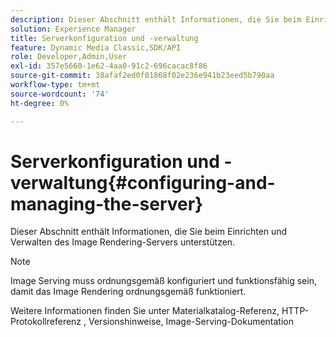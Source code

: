```yaml
---
description: Dieser Abschnitt enthält Informationen, die Sie beim Einrichten und Verwalten des Image Rendering-Servers unterstützen.
solution: Experience Manager
title: Serverkonfiguration und -verwaltung
feature: Dynamic Media Classic,SDK/API
role: Developer,Admin,User
exl-id: 357e5660-1e62-4aa0-91c2-696cacac8f86
source-git-commit: 38afaf2ed0f01868f02e236e941b23eed5b790aa
workflow-type: tm+mt
source-wordcount: '74'
ht-degree: 0%

---
```


# Serverkonfiguration und -verwaltung{#configuring-and-managing-the-server}

Dieser Abschnitt enthält Informationen, die Sie beim Einrichten und Verwalten des Image Rendering-Servers unterstützen.

>[!NOTE]
>
>Image Serving muss ordnungsgemäß konfiguriert und funktionsfähig sein, damit das Image Rendering ordnungsgemäß funktioniert.

Weitere Informationen finden Sie unter Materialkatalog-Referenz, HTTP-Protokollreferenz , Versionshinweise, Image-Serving-Dokumentation
